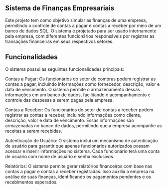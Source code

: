 ## Sistema de Finanças Empresariais
Este projeto tem como objetivo simular as finanças de uma empresa, permitindo o controle de contas a pagar e contas a receber por meio de um banco de dados SQL. O sistema é projetado para ser usado internamente pela empresa, com diferentes funcionários responsáveis por registrar as transações financeiras em seus respectivos setores.

## Funcionalidades
O sistema possui as seguintes funcionalidades principais:

Contas a Pagar: Os funcionários do setor de compras podem registrar as contas a pagar, incluindo informações como fornecedor, descrição, valor e data de vencimento. O sistema permite o armazenamento dessas informações em um banco de dados, facilitando o acompanhamento e controle das despesas a serem pagas pela empresa.

Contas a Receber: Os funcionários do setor de contas a receber podem registrar as contas a receber, incluindo informações como cliente, descrição, valor e data de vencimento. Essas informações são armazenadas no banco de dados, permitindo que a empresa acompanhe as receitas a serem recebidas.

Autenticação de Usuário: O sistema inclui um mecanismo de autenticação de usuário para garantir que apenas funcionários autorizados possam acessar e inserir informações no sistema. Cada funcionário terá uma conta de usuário com nome de usuário e senha exclusivos.

Relatórios: O sistema permite gerar relatórios financeiros com base nas contas a pagar e contas a receber registradas. Isso auxilia a empresa na análise de suas finanças, identificando os pagamentos pendentes e os recebimentos esperados.

